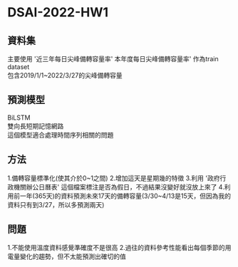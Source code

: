 # DSAI-2022-HW1

## 資料集
主要使用 '近三年每日尖峰備轉容量率' 本年度每日尖峰備轉容量率' 作為train dataset<br>
包含2019/1/1~2022/3/27的尖峰備轉容量

## 預測模型
BiLSTM<br>
雙向長短期記憶網路<br>
這個模型適合處理時間序列相關的問題

## 方法
1.備轉容量標準化(使其介於0~1之間)
2.增加這天是星期幾的特徵
3.利用 '政府行政機關辦公日曆表' 這個檔案標注是否為假日，不過結果沒變好就沒放上來了
4.利用前一年(365天)的資料預測未來17天的備轉容量(3/30~4/13是15天，但因為我的資料只有到3/27，所以多預測兩天)


## 問題
1.不能使用溫度資料感覺準確度不是很高
2.過往的資料參考性能看出每個季節的用電量變化的趨勢，但不太能預測出確切的值
